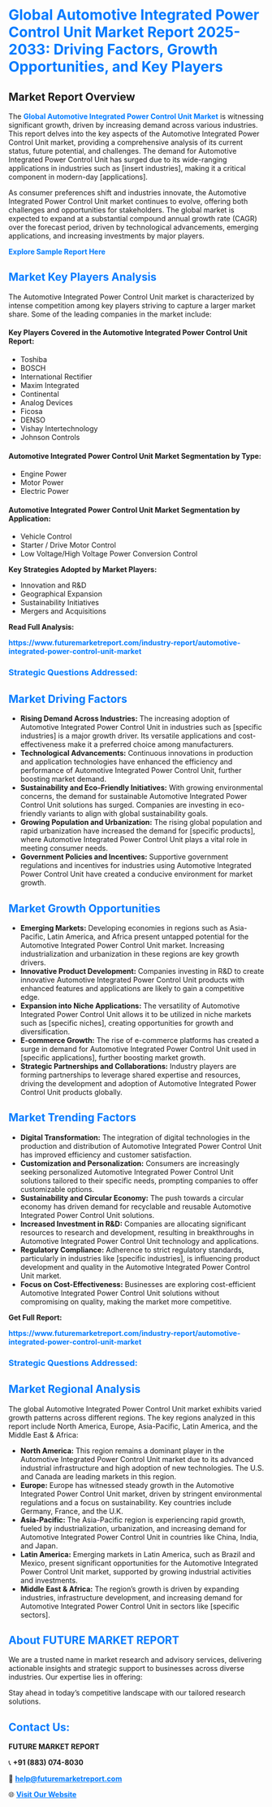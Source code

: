 <h1 style="color: #007BFF;">Global Automotive Integrated Power Control Unit Market Report 2025-2033: Driving Factors, Growth Opportunities, and Key Players</h1>

<section id="overview">
<h2>Market Report Overview</h2>
<p>The <a href="https://www.futuremarketreport.com/industry-report/automotive-integrated-power-control-unit-market" style="color: #007BFF; text-decoration: none;"><strong>Global Automotive Integrated Power Control Unit Market</strong></a> is witnessing significant growth, driven by increasing demand across various industries. This report delves into the key aspects of the Automotive Integrated Power Control Unit market, providing a comprehensive analysis of its current status, future potential, and challenges. The demand for Automotive Integrated Power Control Unit has surged due to its wide-ranging applications in industries such as [insert industries], making it a critical component in modern-day [applications].</p>
<p>As consumer preferences shift and industries innovate, the Automotive Integrated Power Control Unit market continues to evolve, offering both challenges and opportunities for stakeholders. The global market is expected to expand at a substantial compound annual growth rate (CAGR) over the forecast period, driven by technological advancements, emerging applications, and increasing investments by major players.</p>
</section>

<section id="overview">
<p><a href="https://www.futuremarketreport.com/request-sample/reportId=82559" style="color: #007BFF; text-decoration: none;"><strong>Explore Sample Report Here</strong></a></p>
</section>

<section id="key-players">
<h2 style="color: #007BFF;">Market Key Players Analysis</h2>
<p>The Automotive Integrated Power Control Unit market is characterized by intense competition among key players striving to capture a larger market share. Some of the leading companies in the market include:</p>
<h4>Key Players Covered in the Automotive Integrated Power Control Unit Report:</h4>
<ul><li>Toshiba</li><li>BOSCH</li><li>International Rectifier</li><li>Maxim Integrated</li><li>Continental</li><li>Analog Devices</li><li>Ficosa</li><li>DENSO</li><li>Vishay Intertechnology</li><li>Johnson Controls</li></ul>
<h4>Automotive Integrated Power Control Unit Market Segmentation by Type:</h4>
<ul><li>Engine Power</li><li>Motor Power</li><li>Electric Power</li></ul>

<h4>Automotive Integrated Power Control Unit Market Segmentation by Application:</h4>
<ul><li>Vehicle Control</li><li>Starter / Drive Motor Control</li><li>Low Voltage/High Voltage Power Conversion Control</li></ul>
<p><strong>Key Strategies Adopted by Market Players:</strong></p>
<ul>
<li>Innovation and R&D</li>
<li>Geographical Expansion</li>
<li>Sustainability Initiatives</li>
<li>Mergers and Acquisitions</li>
</ul>
</section>

<section>
<p><strong>Read Full Analysis: </strong></p><a href="https://www.futuremarketreport.com/industry-report/automotive-integrated-power-control-unit-market" style="color: #007BFF; text-decoration: none;"><strong>https://www.futuremarketreport.com/industry-report/automotive-integrated-power-control-unit-market</strong></a>
<h3 style="color: #007BFF;">Strategic Questions Addressed:</h3>
</section>

<section id="driving-factors">
<h2 style="color: #007BFF;">Market Driving Factors</h2>
<ul>
<li><strong>Rising Demand Across Industries:</strong> The increasing adoption of Automotive Integrated Power Control Unit in industries such as [specific industries] is a major growth driver. Its versatile applications and cost-effectiveness make it a preferred choice among manufacturers.</li>
<li><strong>Technological Advancements:</strong> Continuous innovations in production and application technologies have enhanced the efficiency and performance of Automotive Integrated Power Control Unit, further boosting market demand.</li>
<li><strong>Sustainability and Eco-Friendly Initiatives:</strong> With growing environmental concerns, the demand for sustainable Automotive Integrated Power Control Unit solutions has surged. Companies are investing in eco-friendly variants to align with global sustainability goals.</li>
<li><strong>Growing Population and Urbanization:</strong> The rising global population and rapid urbanization have increased the demand for [specific products], where Automotive Integrated Power Control Unit plays a vital role in meeting consumer needs.</li>
<li><strong>Government Policies and Incentives:</strong> Supportive government regulations and incentives for industries using Automotive Integrated Power Control Unit have created a conducive environment for market growth.</li>
</ul>
</section>

<section id="growth-opportunities">
<h2 style="color: #007BFF;">Market Growth Opportunities</h2>
<ul>
<li><strong>Emerging Markets:</strong> Developing economies in regions such as Asia-Pacific, Latin America, and Africa present untapped potential for the Automotive Integrated Power Control Unit market. Increasing industrialization and urbanization in these regions are key growth drivers.</li>
<li><strong>Innovative Product Development:</strong> Companies investing in R&D to create innovative Automotive Integrated Power Control Unit products with enhanced features and applications are likely to gain a competitive edge.</li>
<li><strong>Expansion into Niche Applications:</strong> The versatility of Automotive Integrated Power Control Unit allows it to be utilized in niche markets such as [specific niches], creating opportunities for growth and diversification.</li>
<li><strong>E-commerce Growth:</strong> The rise of e-commerce platforms has created a surge in demand for Automotive Integrated Power Control Unit used in [specific applications], further boosting market growth.</li>
<li><strong>Strategic Partnerships and Collaborations:</strong> Industry players are forming partnerships to leverage shared expertise and resources, driving the development and adoption of Automotive Integrated Power Control Unit products globally.</li>
</ul>
</section>

<section id="trending-factors">
<h2 style="color: #007BFF;">Market Trending Factors</h2>
<ul>
<li><strong>Digital Transformation:</strong> The integration of digital technologies in the production and distribution of Automotive Integrated Power Control Unit has improved efficiency and customer satisfaction.</li>
<li><strong>Customization and Personalization:</strong> Consumers are increasingly seeking personalized Automotive Integrated Power Control Unit solutions tailored to their specific needs, prompting companies to offer customizable options.</li>
<li><strong>Sustainability and Circular Economy:</strong> The push towards a circular economy has driven demand for recyclable and reusable Automotive Integrated Power Control Unit solutions.</li>
<li><strong>Increased Investment in R&D:</strong> Companies are allocating significant resources to research and development, resulting in breakthroughs in Automotive Integrated Power Control Unit technology and applications.</li>
<li><strong>Regulatory Compliance:</strong> Adherence to strict regulatory standards, particularly in industries like [specific industries], is influencing product development and quality in the Automotive Integrated Power Control Unit market.</li>
<li><strong>Focus on Cost-Effectiveness:</strong> Businesses are exploring cost-efficient Automotive Integrated Power Control Unit solutions without compromising on quality, making the market more competitive.</li>
</ul>
</section>

<section>
<p><strong>Get Full Report: </strong></p><a href="https://www.futuremarketreport.com/industry-report/automotive-integrated-power-control-unit-market" style="color: #007BFF; text-decoration: none;"><strong>https://www.futuremarketreport.com/industry-report/automotive-integrated-power-control-unit-market</strong></a>
<h3 style="color: #007BFF;">Strategic Questions Addressed:</h3>
</section>


<section id="regional-analysis">
<h2 style="color: #007BFF;">Market Regional Analysis</h2>
<p>The global Automotive Integrated Power Control Unit market exhibits varied growth patterns across different regions. The key regions analyzed in this report include North America, Europe, Asia-Pacific, Latin America, and the Middle East & Africa:</p>
<ul>
<li><strong>North America:</strong> This region remains a dominant player in the Automotive Integrated Power Control Unit market due to its advanced industrial infrastructure and high adoption of new technologies. The U.S. and Canada are leading markets in this region.</li>
<li><strong>Europe:</strong> Europe has witnessed steady growth in the Automotive Integrated Power Control Unit market, driven by stringent environmental regulations and a focus on sustainability. Key countries include Germany, France, and the U.K.</li>
<li><strong>Asia-Pacific:</strong> The Asia-Pacific region is experiencing rapid growth, fueled by industrialization, urbanization, and increasing demand for Automotive Integrated Power Control Unit in countries like China, India, and Japan.</li>
<li><strong>Latin America:</strong> Emerging markets in Latin America, such as Brazil and Mexico, present significant opportunities for the Automotive Integrated Power Control Unit market, supported by growing industrial activities and investments.</li>
<li><strong>Middle East & Africa:</strong> The region’s growth is driven by expanding industries, infrastructure development, and increasing demand for Automotive Integrated Power Control Unit in sectors like [specific sectors].</li>
</ul>
</section>

<footer>
<h2 style="color: #007BFF;">About FUTURE MARKET REPORT</h2>
<p>We are a trusted name in market research and advisory services, delivering actionable insights and strategic support to businesses across diverse industries. Our expertise lies in offering:</p>

<p>Stay ahead in today’s competitive landscape with our tailored research solutions.</p>

<h2 style="color: #007BFF;">Contact Us:</h2>
<p><strong>FUTURE MARKET REPORT</strong></p>
<p>📞 <strong>+91 (883) 074-8030</strong></p>
<p>📧 <strong><a href="mailto:help@futuremarketreport.com" style="color: #007BFF;">help@futuremarketreport.com</a></strong></p>
<p>🌐 <strong><a href="https://www.futuremarketreport.com/" style="color: #007BFF;">Visit Our Website</a></strong></p>
</footer>